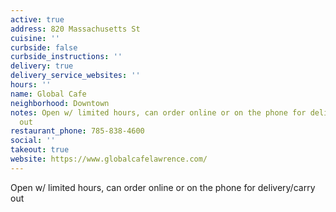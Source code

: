 ```yaml
---
active: true
address: 820 Massachusetts St
cuisine: ''
curbside: false
curbside_instructions: ''
delivery: true
delivery_service_websites: ''
hours: ''
name: Global Cafe
neighborhood: Downtown
notes: Open w/ limited hours, can order online or on the phone for delivery/carry
  out
restaurant_phone: 785-838-4600
social: ''
takeout: true
website: https://www.globalcafelawrence.com/
---
```


Open w/ limited hours, can order online or on the phone for delivery/carry out